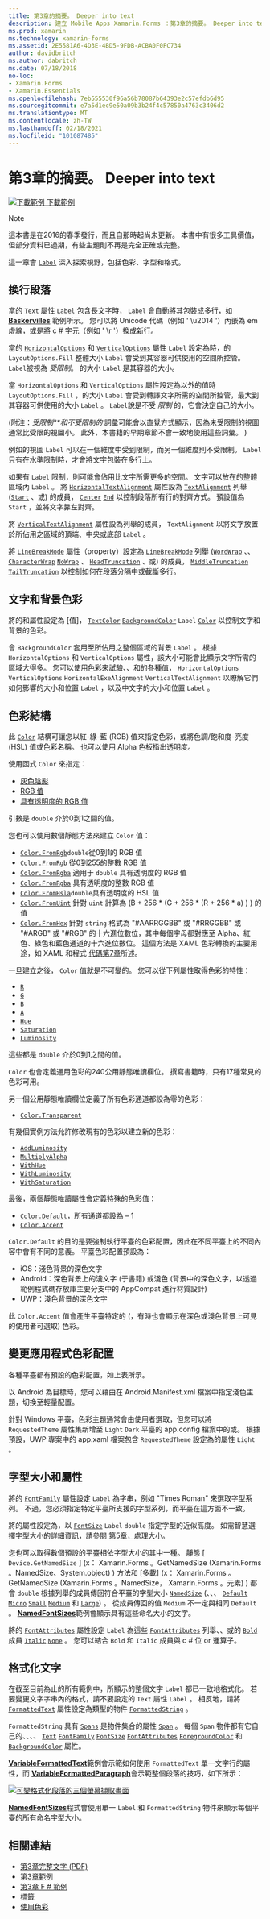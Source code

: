 ```yaml
---
title: 第3章的摘要。 Deeper into text
description: 建立 Mobile Apps Xamarin.Forms ：第3章的摘要。 Deeper into text
ms.prod: xamarin
ms.technology: xamarin-forms
ms.assetid: 2E5581A6-4D3E-4BD5-9FDB-ACBA0F0FC734
author: davidbritch
ms.author: dabritch
ms.date: 07/18/2018
no-loc:
- Xamarin.Forms
- Xamarin.Essentials
ms.openlocfilehash: 7eb555530f96a56b78087b64393e2c57efdb6d95
ms.sourcegitcommit: e7a5d1ec9e50a09b3b24f4c57850a4763c3406d2
ms.translationtype: MT
ms.contentlocale: zh-TW
ms.lasthandoff: 02/18/2021
ms.locfileid: "101087485"
---
```

# <a name="summary-of-chapter-3-deeper-into-text"></a>第3章的摘要。 Deeper into text

[![下載範例](~/media/shared/download.png) 下載範例](https://github.com/xamarin/xamarin-forms-book-samples/tree/master/Chapter03)

> [!NOTE]
> 這本書是在2016的春季發行，而且自那時起尚未更新。 本書中有很多工具價值，但部分資料已過期，有些主題則不再是完全正確或完整。

這一章會 [`Label`](xref:Xamarin.Forms.Label) 深入探索視野，包括色彩、字型和格式。

## <a name="wrapping-paragraphs"></a>換行段落

當的 [`Text`](xref:Xamarin.Forms.Label.Text) 屬性 `Label` 包含長文字時， `Label` 會自動將其包裝成多行，如 [**Baskervilles**](https://github.com/xamarin/xamarin-forms-book-samples/tree/master/Chapter03/Baskervilles) 範例所示。 您可以將 Unicode 代碼（例如 ' \u2014 '）內嵌為 em 虛線，或是將 c # 字元（例如 ' \r '）換成新行。

當的 [`HorizontalOptions`](xref:Xamarin.Forms.View.HorizontalOptions) 和 [`VerticalOptions`](xref:Xamarin.Forms.View.VerticalOptions) 屬性 `Label` 設定為時，的 `LayoutOptions.Fill` 整體大小 `Label` 會受到其容器可供使用的空間所控管。 `Label`被視為 *受限制*。 的大小 `Label` 是其容器的大小。

當 `HorizontalOptions` 和 `VerticalOptions` 屬性設定為以外的值時 `LayoutOptions.Fill` ，的大小 `Label` 會受到轉譯文字所需的空間所控管，最大到其容器可供使用的大小 `Label` 。 `Label`說是不受 *限制* 的，它會決定自己的大小。

 (附注：*受限制**和不受限制的* 詞彙可能會以直覺方式顯示，因為未受限制的視圖通常比受限的視圖小。 此外，本書籍的早期章節不會一致地使用這些詞彙。 ) 

例如的視圖 `Label` 可以在一個維度中受到限制，而另一個維度則不受限制。 `Label`只有在水準限制時，才會將文字包裝在多行上。

如果有 `Label` 限制，則可能會佔用比文字所需更多的空間。 文字可以放在的整體區域內 `Label` 。 將 [`HorizontalTextAlignment`](xref:Xamarin.Forms.Label.HorizontalTextAlignment) 屬性設為 [`TextAlignment`](xref:Xamarin.Forms.TextAlignment) 列舉 ([`Start`](xref:Xamarin.Forms.TextAlignment.Start) 、或) 的成員， [`Center`](xref:Xamarin.Forms.TextAlignment.Center) [`End`](xref:Xamarin.Forms.TextAlignment.Center) 以控制段落所有行的對齊方式。 預設值為 `Start` ，並將文字靠左對齊。

將 [`VerticalTextAlignment`](xref:Xamarin.Forms.Label.VerticalTextAlignment) 屬性設為列舉的成員， `TextAlignment` 以將文字放置於所佔用之區域的頂端、中央或底部 `Label` 。

將 [`LineBreakMode`](xref:Xamarin.Forms.Label.LineBreakMode) 屬性（property）設定為 [`LineBreakMode`](xref:Xamarin.Forms.LineBreakMode) 列舉 ([`WordWrap`](xref:Xamarin.Forms.LineBreakMode.WordWrap) 、、 [`CharacterWrap`](xref:Xamarin.Forms.LineBreakMode.CharacterWrap) [`NoWrap`](xref:Xamarin.Forms.LineBreakMode.NoWrap) 、 [`HeadTruncation`](xref:Xamarin.Forms.LineBreakMode.HeadTruncation) 、或) 的成員， [`MiddleTruncation`](xref:Xamarin.Forms.LineBreakMode.MiddleTruncation) [`TailTruncation`](xref:Xamarin.Forms.LineBreakMode.TailTruncation) 以控制如何在段落分隔中或截斷多行。

## <a name="text-and-background-colors"></a>文字和背景色彩

將的和屬性設定為 [值]， [`TextColor`](xref:Xamarin.Forms.Label.TextColor) [`BackgroundColor`](xref:Xamarin.Forms.VisualElement.BackgroundColor) `Label` [`Color`](xref:Xamarin.Forms.Color) 以控制文字和背景的色彩。

會 `BackgroundColor` 套用至所佔用之整個區域的背景 `Label` 。 根據 `HorizontalOptions` 和 `VerticalOptions` 屬性，該大小可能會比顯示文字所需的區域大得多。 您可以使用色彩來試驗、、和的各種值， `HorizontalOptions` `VerticalOptions` `HorizontalExeAlignment` `VerticalTextAlignment` 以瞭解它們如何影響的大小和位置 `Label` ，以及中文字的大小和位置 `Label` 。

## <a name="the-color-structure"></a>色彩結構

此 [`Color`](xref:Xamarin.Forms.Color) 結構可讓您以紅-綠-藍 (RGB) 值來指定色彩，或將色調/飽和度-亮度 (HSL) 值或色彩名稱。 也可以使用 Alpha 色板指出透明度。

使用函式 `Color` 來指定：

- [灰色陰影](xref:Xamarin.Forms.Color.%23ctor(System.Double))
- [RGB 值](xref:Xamarin.Forms.Color.%23ctor(System.Double,System.Double,System.Double))
- [具有透明度的 RGB 值](xref:Xamarin.Forms.Color.%23ctor(System.Double,System.Double,System.Double,System.Double))

引數是 `double` 介於0到1之間的值。

您也可以使用數個靜態方法來建立 `Color` 值：

- [`Color.FromRgb`](xref:Xamarin.Forms.Color.FromRgb(System.Double,System.Double,System.Double))`double`從0到1的 RGB 值
- [`Color.FromRgb`](xref:Xamarin.Forms.Color.FromRgb(System.Int32,System.Int32,System.Int32)) 從0到255的整數 RGB 值
- [`Color.FromRgba`](xref:Xamarin.Forms.Color.FromRgba(System.Double,System.Double,System.Double,System.Double)) 適用于 `double` 具有透明度的 RGB 值
- [`Color.FromRgba`](xref:Xamarin.Forms.Color.FromRgba(System.Int32,System.Int32,System.Int32,System.Int32)) 具有透明度的整數 RGB 值
- [`Color.FromHsla`](xref:Xamarin.Forms.Color.FromHsla(System.Double,System.Double,System.Double,System.Double))`double`具有透明度的 HSL 值
- [`Color.FromUint`](xref:Xamarin.Forms.Color.FromUint(System.UInt32)) 針對 `uint` 計算為 (B + 256 \* (G + 256 \* (R + 256 \* a) ) ) 的值
- [`Color.FromHex`](xref:Xamarin.Forms.Color.FromHex(System.String)) 針對 `string` 格式為 "#AARRGGBB" 或 "#RRGGBB" 或 "#ARGB" 或 "#RGB" 的十六進位數位，其中每個字母都對應至 Alpha、紅色、綠色和藍色通道的十六進位數位。 這個方法是 XAML 色彩轉換的主要用途，如 XAML 和程式 [代碼第7章](~/xamarin-forms/creating-mobile-apps-xamarin-forms/summaries/chapter07.md)所述。

一旦建立之後， `Color` 值就是不可變的。 您可以從下列屬性取得色彩的特性：

- [`R`](xref:Xamarin.Forms.Color.R)
- [`G`](xref:Xamarin.Forms.Color.G)
- [`B`](xref:Xamarin.Forms.Color.B)
- [`A`](xref:Xamarin.Forms.Color.A)
- [`Hue`](xref:Xamarin.Forms.Color.Hue)
- [`Saturation`](xref:Xamarin.Forms.Color.Saturation)
- [`Luminosity`](xref:Xamarin.Forms.Color.Luminosity)

這些都是 `double` 介於0到1之間的值。

`Color` 也會定義通用色彩的240公用靜態唯讀欄位。 撰寫書籍時，只有17種常見的色彩可用。

另一個公用靜態唯讀欄位定義了所有色彩通道都設為零的色彩：

- [`Color.Transparent`](xref:Xamarin.Forms.Color.Transparent)

有幾個實例方法允許修改現有的色彩以建立新的色彩：

- [`AddLuminosity`](xref:Xamarin.Forms.Color.AddLuminosity(System.Double))
- [`MultiplyAlpha`](xref:Xamarin.Forms.Color.MultiplyAlpha(System.Double))
- [`WithHue`](xref:Xamarin.Forms.Color.WithHue(System.Double))
- [`WithLuminosity`](xref:Xamarin.Forms.Color.WithLuminosity(System.Double))
- [`WithSaturation`](xref:Xamarin.Forms.Color.WithSaturation(System.Double))

最後，兩個靜態唯讀屬性會定義特殊的色彩值：

- [`Color.Default`](xref:Xamarin.Forms.Color.Default)，所有通道都設為 &ndash; 1
- [`Color.Accent`](xref:Xamarin.Forms.Color.Accent)

`Color.Default` 的目的是要強制執行平臺的色彩配置，因此在不同平臺上的不同內容中會有不同的意義。 平臺色彩配置預設為：

- iOS：淺色背景的深色文字
- Android：深色背景上的淺文字 (于書籍) 或淺色 (背景中的深色文字，以透過範例程式碼存放庫主要分支中的 AppCompat 進行材質設計) 
- UWP：淺色背景的深色文字

此 `Color.Accent` 值會產生平臺特定的 (，有時也會顯示在深色或淺色背景上可見的使用者可選取) 色彩。

## <a name="changing-the-application-color-scheme"></a>變更應用程式色彩配置

各種平臺都有預設的色彩配置，如上表所示。

以 Android 為目標時，您可以藉由在 Android.Manifest.xml 檔案中指定淺色主題，切換至輕量配置。

針對 Windows 平臺，色彩主題通常會由使用者選取，但您可以將 `RequestedTheme` 屬性集新增至 `Light` `Dark` 平臺的 app.config 檔案中的或。 根據預設，UWP 專案中的 app.xaml 檔案包含 `RequestedTheme` 設定為的屬性 `Light` 。

## <a name="font-sizes-and-attributes"></a>字型大小和屬性

將的 [`FontFamily`](xref:Xamarin.Forms.Label.FontFamily) 屬性設定 `Label` 為字串，例如 "Times Roman" 來選取字型系列。 不過，您必須指定特定平臺所支援的字型系列，而平臺在這方面不一致。

將的屬性設定為，以 [`FontSize`](xref:Xamarin.Forms.Label.FontSize) `Label` `double` 指定字型的近似高度。 如需智慧選擇字型大小的詳細資訊，請參閱 [第5章，處理大小](chapter05.md)。

您也可以取得數個預設的平臺相依字型大小的其中一種。 靜態 [ `Device.GetNamedSize` ] (x： Xamarin.Forms 。GetNamedSize (Xamarin.Forms 。NamedSize、System.object) ) 方法和 [多載] (x： Xamarin.Forms 。GetNamedSize (Xamarin.Forms 。NamedSize， Xamarin.Forms 。元素) ) 都會 `double` 根據列舉的成員傳回符合平臺的字型大小 [`NamedSize`](xref:Xamarin.Forms.NamedSize)  (、、、 [`Default`](xref:Xamarin.Forms.NamedSize.Default) [`Micro`](xref:Xamarin.Forms.NamedSize.Micro) [`Small`](xref:Xamarin.Forms.NamedSize.Small) [`Medium`](xref:Xamarin.Forms.NamedSize.Medium) 和 [`Large`](xref:Xamarin.Forms.NamedSize.Large)) 。 從成員傳回的值 `Medium` 不一定與相同 `Default` 。 [**NamedFontSizes**](https://github.com/xamarin/xamarin-forms-book-samples/tree/master/Chapter03/NamedFontSizes)範例會顯示具有這些命名大小的文字。

將的 [`FontAttributes`](xref:Xamarin.Forms.Label.FontAttributes) 屬性設定 `Label` 為這些 [`FontAttributes`](xref:Xamarin.Forms.FontAttributes) 列舉、、或的 [`Bold`](xref:Xamarin.Forms.FontAttributes.Bold) 成員  [`Italic`](xref:Xamarin.Forms.FontAttributes.Italic) [`None`](xref:Xamarin.Forms.FontAttributes.None) 。 您可以結合 `Bold` 和 `Italic` 成員與 c # 位 or 運算子。

## <a name="formatted-text"></a>格式化文字

在截至目前為止的所有範例中，所顯示的整個文字 `Label` 都已一致地格式化。 若要變更文字字串內的格式，請不要設定的 `Text` 屬性 `Label` 。 相反地，請將 [`FormattedText`](xref:Xamarin.Forms.Label.FormattedText) 屬性設定為類型的物件 [`FormattedString`](xref:Xamarin.Forms.FormattedString) 。

`FormattedString` 具有 [`Spans`](xref:Xamarin.Forms.FormattedString.Spans) 是物件集合的屬性 [`Span`](xref:Xamarin.Forms.Span) 。 每個 `Span` 物件都有它自己的、、、、 [`Text`](xref:Xamarin.Forms.Span.Text) [`FontFamily`](xref:Xamarin.Forms.Span.FontFamily) [`FontSize`](xref:Xamarin.Forms.Span.FontSize) [`FontAttributes`](xref:Xamarin.Forms.Span.FontAttributes) [`ForegroundColor`](xref:Xamarin.Forms.Span.ForegroundColor) 和 [`BackgroundColor`](xref:Xamarin.Forms.Span.BackgroundColor) 屬性。

[**VariableFormattedText**](https://github.com/xamarin/xamarin-forms-book-samples/tree/master/Chapter03/VarFormText)範例會示範如何使用 `FormattedText` 單一文字行的屬性，而 [**VariableFormattedParagraph**](https://github.com/xamarin/xamarin-forms-book-samples/tree/master/Chapter03/VarFormPara)會示範整個段落的技巧，如下所示：

[![可變格式化段落的三個螢幕擷取畫面](images/ch03fg06-small.png "可變格式的標籤文字")](images/ch03fg06-large.png#lightbox "可變格式的標籤文字")

[**NamedFontSizes**](https://github.com/xamarin/xamarin-forms-book-samples/tree/master/Chapter03/NamedFontSizes)程式會使用單一 `Label` 和 `FormattedString` 物件來顯示每個平臺的所有命名字型大小。

## <a name="related-links"></a>相關連結

- [第3章完整文字 (PDF) ](https://download.xamarin.com/developer/xamarin-forms-book/XamarinFormsBook-Ch03-Apr2016.pdf)
- [第3章範例](https://github.com/xamarin/xamarin-forms-book-samples/tree/master/Chapter03)
- [第3章 F # 範例](https://github.com/xamarin/xamarin-forms-book-samples/tree/master/Chapter03/FS)
- [標籤](~/xamarin-forms/user-interface/text/label.md)
- [使用色彩](~/xamarin-forms/user-interface/colors.md)
